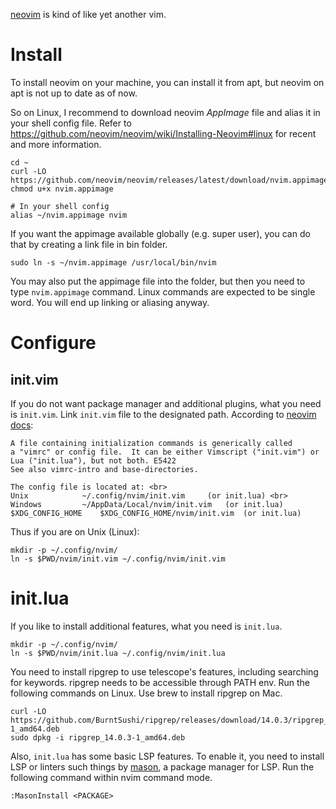 [neovim][neovim] is kind of like yet another vim.

# Install
To install neovim on your machine, you can install it from apt,
but neovim on apt is not up to date as of now.

So on Linux, I recommend to download neovim *AppImage* file
and alias it in your shell config file.
Refer to https://github.com/neovim/neovim/wiki/Installing-Neovim#linux
for recent and more information.

```shell
cd ~
curl -LO https://github.com/neovim/neovim/releases/latest/download/nvim.appimage
chmod u+x nvim.appimage
```

```shell
# In your shell config
alias ~/nvim.appimage nvim
```

If you want the appimage available globally (e.g. super user),
you can do that by creating a link file in bin folder.

```shell
sudo ln -s ~/nvim.appimage /usr/local/bin/nvim
```

You may also put the appimage file into the folder,
but then you need to type `nvim.appimage` command.
Linux commands are expected to be single word.
You will end up linking or aliasing anyway.

# Configure
## init.vim
If you do not want package manager and additional plugins,
what you need is `init.vim`.
Link `init.vim` file to the designated path.
According to [neovim docs][neovim-config]:
```
A file containing initialization commands is generically called
a "vimrc" or config file.  It can be either Vimscript ("init.vim") or
Lua ("init.lua"), but not both. E5422
See also vimrc-intro and base-directories.

The config file is located at: <br>
Unix			~/.config/nvim/init.vim		(or init.lua) <br>
Windows			~/AppData/Local/nvim/init.vim	(or init.lua)
$XDG_CONFIG_HOME  	$XDG_CONFIG_HOME/nvim/init.vim	(or init.lua)
```

Thus if you are on Unix (Linux):

```shell
mkdir -p ~/.config/nvim/
ln -s $PWD/nvim/init.vim ~/.config/nvim/init.vim
```

# init.lua
If you like to install additional features, what you need is `init.lua`.
```shell
mkdir -p ~/.config/nvim/
ln -s $PWD/nvim/init.lua ~/.config/nvim/init.lua
```

You need to install ripgrep to use telescope's features, including searching for keywords.
ripgrep needs to be accessible through PATH env.
Run the following commands on Linux. Use brew to install ripgrep on Mac.
```shell
curl -LO https://github.com/BurntSushi/ripgrep/releases/download/14.0.3/ripgrep_14.0.3-1_amd64.deb
sudo dpkg -i ripgrep_14.0.3-1_amd64.deb
```

Also, `init.lua` has some basic LSP features.
To enable it, you need to install LSP or linters such things by [mason][mason],
a package manager for LSP. Run the following command within nvim command mode.
```shell
:MasonInstall <PACKAGE>
```

[neovim]: https://github.com/neovim/neovim
[neovim-config]: https://neovim.io/doc/user/starting.html#initialization
[mason]: https://github.com/williamboman/mason.nvim
